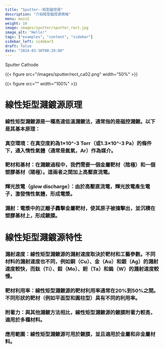 ```yaml
---
title: "Sputter--矩型磁控源"
description: "介紹矩型磁控源規格"
menu: main2
weight: 10
image: images/sputter/sputter_rect.jpg
image_alt: "Hello!"
tags: ["examples", "content", "sidebar"]
sidebar_left: sidebar3
draft: false
date: "2024-03-30T00:20:00"
---
```


Sputter Cathode 

{{< figure src="/images/sputter/rect_ca02.png" width="50%" >}}

{{< figure src="" width="100%" >}}


# 線性矩型濺鍍源原理

### 線性矩型濺鍍源是一種高速低溫濺鍍法，通常指的是磁控濺鍍。以下是其基本原理：

### 真空環境：在真空度約為1×10^-3 Torr（或1.3×10^-3 Pa）的條件下，通入惰性氣體（通常是氬氣，Ar）作為媒介。

### 靶材和基材：在濺鍍過程中，我們需要一個金屬靶材（陰極）和一個塑膠基材（陽極）。這兩者之間加上高壓直流電。

### 輝光放電（glow discharge）：由於高壓直流電，輝光放電產生電子，激發惰性氣體，形成電漿。


### 濺射：電漿中的正離子轟擊金屬靶材，使其原子被撞擊出，並沉積在塑膠基材上，形成鍍膜。


# 線性矩型濺鍍源特性

### 濺射速度：線性矩型濺鍍源的濺射速度取決於靶材和工藝參數。不同材料的濺射速度也不同，例如銅（Cu）、金（Au）和銀（Ag）的濺射速度較快，而鈦（Ti）、鉬（Mo）、鉭（Ta）和鎢（W）的濺射速度較慢。

### 靶材利用率：線性矩型濺鍍源的靶材利用率通常在20%到50%之間。不同形狀的靶材（例如平面型和圓柱型）具有不同的利用率。

### 附著力：與其他濺鍍方法相比，線性矩型濺鍍源的鍍膜附著力較高，適用於多種材料。

### 應用範圍：線性矩型濺鍍源可用於鍍膜，並且適用於金屬和非金屬材料。


